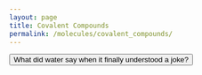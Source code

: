 ```yaml
---
layout: page
title: Covalent Compounds
permalink: /molecules/covalent_compounds/
---
```


<style>
        #hiddenText {
            display: none;
            margin-top: 20px;
            font-size: 18px;
            color: green;
        }
    </style>
<body>
    <button onclick="showText()">What did water say when it finally understood a joke?</button>

 <p id="hiddenText">H2-ohhh!</p>

 <script>
        function showText() {
            document.getElementById("hiddenText").style.display = "block";
        }
    </script>
</body>